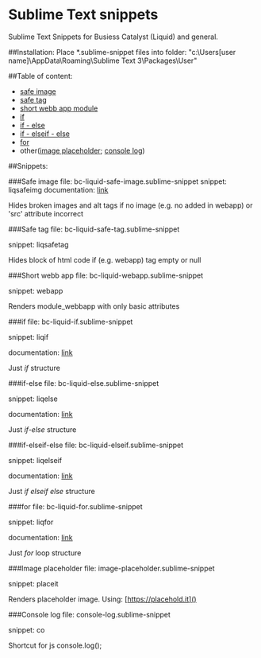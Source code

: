# Sublime Text snippets
Sublime Text Snippets for Busiess Catalyst (Liquid) and general.

##Installation:
Place *.sublime-snippet files into folder: "c:\Users\[user name]\AppData\Roaming\Sublime Text 3\Packages\User\" 

##Table of content:
- [safe image](https://github.com/wwitekk/sublime-text-snippets#safe-image)
- [safe tag](https://github.com/wwitekk/sublime-text-snippets#safe-tag)
- [short webb app module](https://github.com/wwitekk/sublime-text-snippets#short-webb-app)
- [if](https://github.com/wwitekk/sublime-text-snippets#if)
- [if - else](https://github.com/wwitekk/sublime-text-snippets#if-else)
- [if - elseif - else](https://github.com/wwitekk/sublime-text-snippets#if-elseif-else)
- [for](https://github.com/wwitekk/sublime-text-snippets#for)
- other([image placeholder](https://github.com/wwitekk/sublime-text-snippets#image-placeholder); 
 [console log](https://github.com/wwitekk/sublime-text-snippets#console-log))

##Snippets:

###Safe image
file: bc-liquid-safe-image.sublime-snippet
snippet: liqsafeimg
documentation: [link](http://docs.businesscatalyst.com/dev-assets/reference#!/module-reference/web-apps/index.html)

Hides broken images and alt tags if no image (e.g. no added in webapp) or 'src' attribute incorrect 

###Safe tag
file: bc-liquid-safe-tag.sublime-snippet

snippet: liqsafetag

Hides block of html code if (e.g. webapp) tag empty or null

###Short webb app
file: bc-liquid-webapp.sublime-snippet

snippet: webapp

Renders module_webbapp with only basic attributes

###if
file: bc-liquid-if.sublime-snippet

snippet: liqif

documentation: [link](http://docs.businesscatalyst.com/dev-assets/reference#!/liquid-reference/reference/logic-tags.html!if)

Just *if* structure

###if-else
file: bc-liquid-else.sublime-snippet

snippet: liqelse

documentation: [link](http://docs.businesscatalyst.com/dev-assets/reference#!/liquid-reference/reference/logic-tags.html!if-else)

Just *if-else* structure

###if-elseif-else
file: bc-liquid-elseif.sublime-snippet

snippet: liqelseif

documentation: [link](http://docs.businesscatalyst.com/dev-assets/reference#!/liquid-reference/reference/logic-tags.html!if-else)

Just *if elseif else* structure

###for
file: bc-liquid-for.sublime-snippet

snippet: liqfor

documentation: [link](http://docs.businesscatalyst.com/dev-assets/reference#!/liquid-reference/reference/logic-tags.html!for)

Just *for* loop structure



###Image placeholder
file: image-placeholder.sublime-snippet

snippet: placeit

Renders placeholder image. Using: [https://placehold.it]()

###Console log
file: console-log.sublime-snippet

snippet: co

Shortcut for js console.log();
